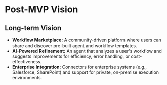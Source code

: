 # **Post-MVP Vision**

## **Long-term Vision**

* **Workflow Marketplace:** A community-driven platform where users can share and discover pre-built agent and workflow templates.  
* **AI-Powered Refinement:** An agent that analyzes a user's workflow and suggests improvements for efficiency, error handling, or cost-effectiveness.  
* **Enterprise Integration:** Connectors for enterprise systems (e.g., Salesforce, SharePoint) and support for private, on-premise execution environments.
